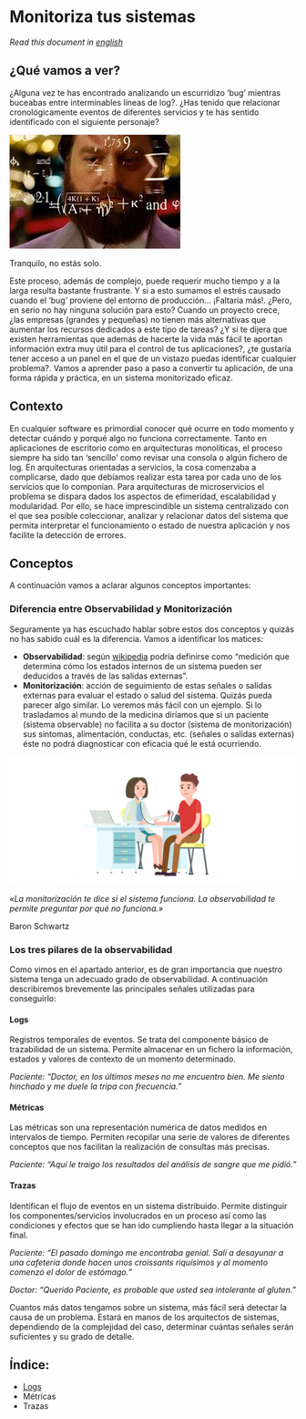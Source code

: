# Monitoriza tus sistemas

*Read this document in [english](https://github.com/peterm85/monitoring/blob/master/README_en.md)*

## ¿Qué vamos a ver?

¿Alguna vez te has encontrado analizando un escurridizo ‘bug’ mientras buceabas entre interminables líneas de log?. ¿Has tenido que relacionar cronológicamente eventos de diferentes servicios y te has sentido identificado con el siguiente personaje?

<img src="doc/thinking.jpg" alt="Thinking"/>

Tranquilo, no estás solo.

Este proceso, además de complejo, puede requerir mucho tiempo y a la larga resulta bastante frustrante. Y si a esto sumamos el estrés causado cuando el ‘bug’ proviene del entorno de producción... ¡Faltaría más!.
¿Pero, en serio no hay ninguna solución para esto? Cuando un proyecto crece, ¿las empresas (grandes y pequeñas) no tienen más alternativas que aumentar los recursos dedicados a este tipo de tareas?
¿Y si te dijera que existen herramientas que además de hacerte la vida más fácil te aportan información extra muy útil para el control de tus aplicaciones?, ¿te gustaría tener acceso a un panel en el que de un vistazo puedas identificar cualquier problema?. Vamos a aprender paso a paso a convertir tu aplicación, de una forma rápida y práctica, en un sistema monitorizado eficaz.

## Contexto

En cualquier software es primordial conocer qué ocurre en todo momento y detectar cuándo y porqué algo no funciona correctamente. Tanto en aplicaciones de escritorio como en arquitecturas monolíticas, el proceso siempre ha sido tan ‘sencillo’ como revisar una consola o algún fichero de log. En arquitecturas orientadas a servicios, la cosa comenzaba a complicarse, dado que debíamos realizar esta tarea por cada uno de los servicios que lo componían. Para arquitecturas de microservicios el problema se dispara dados los aspectos de efimeridad, escalabilidad y modularidad. Por ello, se hace imprescindible un sistema centralizado con el que sea posible coleccionar, analizar y relacionar datos del sistema que permita interpretar el funcionamiento o estado de nuestra aplicación y nos facilite la detección de errores.

## Conceptos

A continuación vamos a aclarar algunos conceptos importantes:

### Diferencia entre Observabilidad y Monitorización

Seguramente ya has escuchado hablar sobre estos dos conceptos y quizás no has sabido cuál es la diferencia. Vamos a identificar los matices:
- **Observabilidad**: según [wikipedia](https://es.wikipedia.org/wiki/Observabilidad) podría definirse como “medición que determina cómo los estados internos de un sistema pueden ser deducidos a través de las salidas externas”.
- **Monitorización**: acción de seguimiento de estas señales o salidas externas para evaluar el estado o salud del sistema.
Quizás pueda parecer algo similar. Lo veremos más fácil con un ejemplo. Si lo trasladamos al mundo de la medicina diríamos que si un paciente (sistema observable) no facilita a su doctor (sistema de monitorización) sus síntomas, alimentación, conductas, etc. (señales o salidas externas) éste no podrá diagnosticar con eficacia qué le está ocurriendo.

<img src="doc/doctor.png" alt="Doctor"/>

*«La monitorización te dice si el sistema funciona. La observabilidad te permite preguntar por qué no funciona.»*

Baron Schwartz

### Los tres pilares de la observabilidad
Como vimos en el apartado anterior, es de gran importancia que nuestro sistema tenga un adecuado grado de observabilidad. A continuación describiremos brevemente las principales señales utilizadas para conseguirlo:

#### Logs
Registros temporales de eventos. Se trata del componente básico de trazabilidad de un sistema. Permite almacenar en un fichero la información, estados y valores de contexto de un momento determinado.

*Paciente: “Doctor, en los últimos meses no me encuentro bien. Me siento hinchado y me duele la tripa con frecuencia.”*

#### Métricas
Las métricas son una representación numérica de datos medidos en intervalos de tiempo. Permiten recopilar una serie de valores de diferentes conceptos que nos facilitan la realización de consultas más precisas.

*Paciente: “Aquí le traigo los resultados del análisis de sangre que me pidió.”*

#### Trazas
Identifican el flujo de eventos en un sistema distribuido. Permite distinguir los componentes/servicios involucrados en un proceso así como las condiciones y efectos que se han ido cumpliendo hasta llegar a la situación final.

*Paciente: “El pasado domingo me encontraba genial. Salí a desayunar a una cafetería donde hacen unos croissants riquísimos y al momento comenzó el dolor de estómago.”*

*Doctor: “Querido Paciente, es probable que usted sea intolerante al gluten.”*

Cuantos más datos tengamos sobre un sistema, más fácil será detectar la causa de un problema. Estará en manos de los arquitectos de sistemas, dependiendo de la complejidad del caso, determinar cuántas señales serán suficientes y su grado de detalle. 

## Índice:

- [Logs](https://github.com/peterm85/monitoring/logging#README.md)
- Métricas
- Trazas
